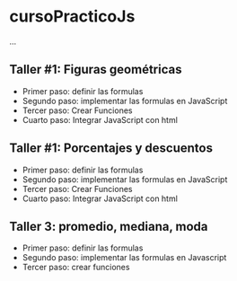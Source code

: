 # cursoPracticoJs

...

## Taller #1: Figuras geométricas

- Primer paso: definir las formulas
- Segundo paso: implementar las formulas en JavaScript 
- Tercer paso: Crear Funciones
- Cuarto paso: Integrar JavaScript con html


## Taller #1: Porcentajes y descuentos

- Primer paso: definir las formulas
- Segundo paso: implementar las formulas en JavaScript 
- Tercer paso: Crear Funciones
- Cuarto paso: Integrar JavaScript con html

## Taller 3: promedio, mediana, moda

- Primer paso: definir las formulas
- Segundo paso: implementar las formulas en Javascript
- Tercer paso: crear funciones

